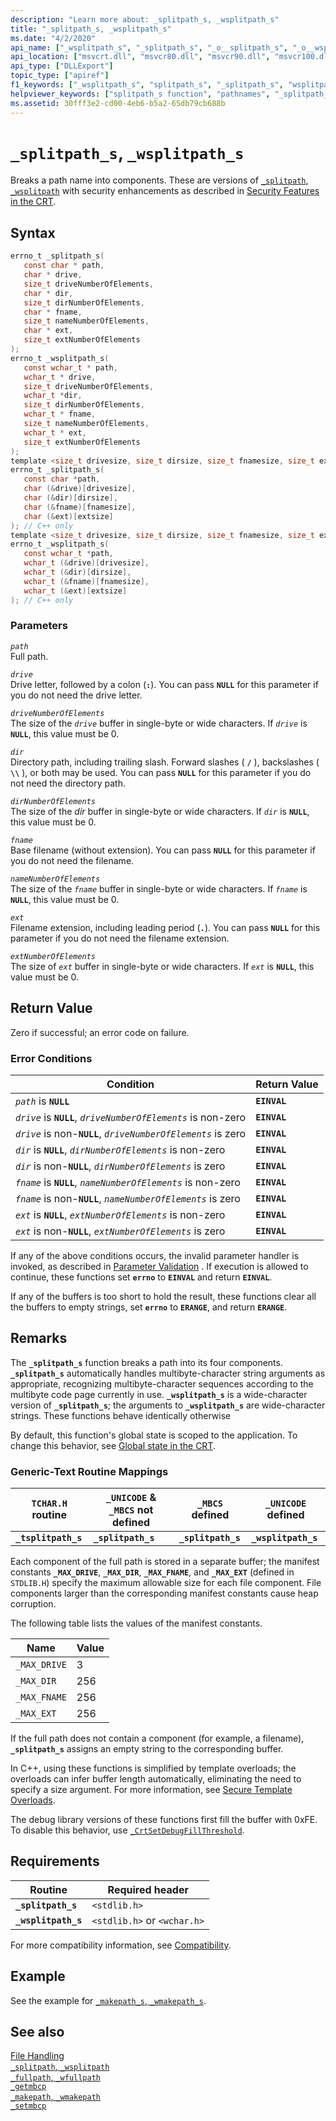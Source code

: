 ```yaml
---
description: "Learn more about: _splitpath_s, _wsplitpath_s"
title: "_splitpath_s, _wsplitpath_s"
ms.date: "4/2/2020"
api_name: ["_wsplitpath_s", "_splitpath_s", "_o__splitpath_s", "_o__wsplitpath_s"]
api_location: ["msvcrt.dll", "msvcr80.dll", "msvcr90.dll", "msvcr100.dll", "msvcr100_clr0400.dll", "msvcr110.dll", "msvcr110_clr0400.dll", "msvcr120.dll", "msvcr120_clr0400.dll", "ucrtbase.dll", "api-ms-win-crt-filesystem-l1-1-0.dll", "ntoskrnl.exe", "api-ms-win-crt-private-l1-1-0.dll"]
api_type: ["DLLExport"]
topic_type: ["apiref"]
f1_keywords: ["_wsplitpath_s", "splitpath_s", "_splitpath_s", "wsplitpath_s"]
helpviewer_keywords: ["splitpath_s function", "pathnames", "_splitpath_s function", "_wsplitpath_s function", "path names", "wsplitpath_s function"]
ms.assetid: 30fff3e2-cd00-4eb6-b5a2-65db79cb688b
---
```

# `_splitpath_s`, `_wsplitpath_s`

Breaks a path name into components. These are versions of [`_splitpath`, `_wsplitpath`](splitpath-wsplitpath.md) with security enhancements as described in [Security Features in the CRT](../../c-runtime-library/security-features-in-the-crt.md).

## Syntax

```C
errno_t _splitpath_s(
   const char * path,
   char * drive,
   size_t driveNumberOfElements,
   char * dir,
   size_t dirNumberOfElements,
   char * fname,
   size_t nameNumberOfElements,
   char * ext,
   size_t extNumberOfElements
);
errno_t _wsplitpath_s(
   const wchar_t * path,
   wchar_t * drive,
   size_t driveNumberOfElements,
   wchar_t *dir,
   size_t dirNumberOfElements,
   wchar_t * fname,
   size_t nameNumberOfElements,
   wchar_t * ext,
   size_t extNumberOfElements
);
template <size_t drivesize, size_t dirsize, size_t fnamesize, size_t extsize>
errno_t _splitpath_s(
   const char *path,
   char (&drive)[drivesize],
   char (&dir)[dirsize],
   char (&fname)[fnamesize],
   char (&ext)[extsize]
); // C++ only
template <size_t drivesize, size_t dirsize, size_t fnamesize, size_t extsize>
errno_t _wsplitpath_s(
   const wchar_t *path,
   wchar_t (&drive)[drivesize],
   wchar_t (&dir)[dirsize],
   wchar_t (&fname)[fnamesize],
   wchar_t (&ext)[extsize]
); // C++ only
```

### Parameters

*`path`*<br/>
Full path.

*`drive`*<br/>
Drive letter, followed by a colon (**`:`**). You can pass **`NULL`** for this parameter if you do not need the drive letter.

*`driveNumberOfElements`*<br/>
The size of the *`drive`* buffer in single-byte or wide characters. If *`drive`* is **`NULL`**, this value must be 0.

*`dir`*<br/>
Directory path, including trailing slash. Forward slashes ( **`/`** ), backslashes ( **`\\`** ), or both may be used. You can pass **`NULL`** for this parameter if you do not need the directory path.

*`dirNumberOfElements`*<br/>
The size of the *dir* buffer in single-byte or wide characters. If *`dir`* is **`NULL`**, this value must be 0.

*`fname`*<br/>
Base filename (without extension). You can pass **`NULL`** for this parameter if you do not need the filename.

*`nameNumberOfElements`*<br/>
The size of the *`fname`* buffer in single-byte or wide characters. If *`fname`* is **`NULL`**, this value must be 0.

*`ext`*<br/>
Filename extension, including leading period (**`.`**). You can pass **`NULL`** for this parameter if you do not need the filename extension.

*`extNumberOfElements`*<br/>
The size of *`ext`* buffer in single-byte or wide characters. If *`ext`* is **`NULL`**, this value must be 0.

## Return Value

Zero if successful; an error code on failure.

### Error Conditions

|Condition|Return Value|
|---------------|------------------|
|*`path`* is **`NULL`**|**`EINVAL`**|
|*`drive`* is **`NULL`**, *`driveNumberOfElements`* is non-zero|**`EINVAL`**|
|*`drive`* is non-**`NULL`**, *`driveNumberOfElements`* is zero|**`EINVAL`**|
|*`dir`* is **`NULL`**, *`dirNumberOfElements`* is non-zero|**`EINVAL`**|
|*`dir`* is non-**`NULL`**, *`dirNumberOfElements`* is zero|**`EINVAL`**|
|*`fname`* is **`NULL`**, *`nameNumberOfElements`* is non-zero|**`EINVAL`**|
|*`fname`* is non-**`NULL`**, *`nameNumberOfElements`* is zero|**`EINVAL`**|
|*`ext`* is **`NULL`**, *`extNumberOfElements`* is non-zero|**`EINVAL`**|
|*`ext`* is non-**`NULL`**, *`extNumberOfElements`* is zero|**`EINVAL`**|

If any of the above conditions occurs, the invalid parameter handler is invoked, as described in [Parameter Validation](../../c-runtime-library/parameter-validation.md) . If execution is allowed to continue, these functions set **`errno`** to **`EINVAL`** and return **`EINVAL`**.

If any of the buffers is too short to hold the result, these functions clear all the buffers to empty strings, set **`errno`** to **`ERANGE`**, and return **`ERANGE`**.

## Remarks

The **`_splitpath_s`** function breaks a path into its four components. **`_splitpath_s`** automatically handles multibyte-character string arguments as appropriate, recognizing multibyte-character sequences according to the multibyte code page currently in use. **`_wsplitpath_s`** is a wide-character version of **`_splitpath_s`**; the arguments to **`_wsplitpath_s`** are wide-character strings. These functions behave identically otherwise

By default, this function's global state is scoped to the application. To change this behavior, see [Global state in the CRT](../global-state.md).

### Generic-Text Routine Mappings

|`TCHAR.H` routine|`_UNICODE` & `_MBCS` not defined|`_MBCS` defined|`_UNICODE` defined|
|---------------------|------------------------------------|--------------------|-----------------------|
|**`_tsplitpath_s`**|**`_splitpath_s`**|**`_splitpath_s`**|**`_wsplitpath_s`**|

Each component of the full path is stored in a separate buffer; the manifest constants **`_MAX_DRIVE`**, **`_MAX_DIR`**, **`_MAX_FNAME`**, and **`_MAX_EXT`** (defined in `STDLIB.H`) specify the maximum allowable size for each file component. File components larger than the corresponding manifest constants cause heap corruption.

The following table lists the values of the manifest constants.

|Name|Value|
|----------|-----------|
|`_MAX_DRIVE`|3|
|`_MAX_DIR`|256|
|`_MAX_FNAME`|256|
|`_MAX_EXT`|256|

If the full path does not contain a component (for example, a filename), **`_splitpath_s`** assigns an empty string to the corresponding buffer.

In C++, using these functions is simplified by template overloads; the overloads can infer buffer length automatically, eliminating the need to specify a size argument. For more information, see [Secure Template Overloads](../../c-runtime-library/secure-template-overloads.md).

The debug library versions of these functions first fill the buffer with 0xFE. To disable this behavior, use [`_CrtSetDebugFillThreshold`](crtsetdebugfillthreshold.md).

## Requirements

|Routine|Required header|
|-------------|---------------------|
|**`_splitpath_s`**|`<stdlib.h>`|
|**`_wsplitpath_s`**|`<stdlib.h>` or `<wchar.h>`|

For more compatibility information, see [Compatibility](../../c-runtime-library/compatibility.md).

## Example

See the example for [`_makepath_s`, `_wmakepath_s`](makepath-s-wmakepath-s.md).

## See also

[File Handling](../../c-runtime-library/file-handling.md)<br/>
[`_splitpath`, `_wsplitpath`](splitpath-wsplitpath.md)<br/>
[`_fullpath`, `_wfullpath`](fullpath-wfullpath.md)<br/>
[`_getmbcp`](getmbcp.md)<br/>
[`_makepath`, `_wmakepath`](makepath-wmakepath.md)<br/>
[`_setmbcp`](setmbcp.md)<br/>
